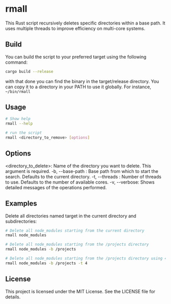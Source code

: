 # rmall

This Rust script recursively deletes specific directories within a base path. It uses multiple threads to improve efficiency on multi-core systems.

## Build

You can build the script to your preferred target using the following command:

```bash
cargo build --release
```

with that done you can find the binary in the target/release directory. You can copy it to a directory in your PATH to use it globally. For instance, `~/bin/rmall`

## Usage

```bash
# Show help
rmall --help

# run the script
rmall <directory_to_remove> [options]

```

## Options

<directory_to_delete>: Name of the directory you want to delete. This argument is required.
-b, --base-path <path>: Base path from which to start the search. Defaults to the current directory.
-t, --threads <number>: Number of threads to use. Defaults to the number of available cores.
-v, --verbose: Shows detailed messages of the operations performed.

## Examples

Delete all directories named target in the current directory and subdirectories:

```bash
# Delete all node_modules starting from the current directory
rmall node_modules

# Delete all node_modules starting from the /projects directory
rmall node_modules -b /projects

# Delete all node_modules starting from the /projects directory using 4 threads
rmall node_modules -b /projects -t 4
```

## License

This project is licensed under the MIT License. See the LICENSE file for details.

